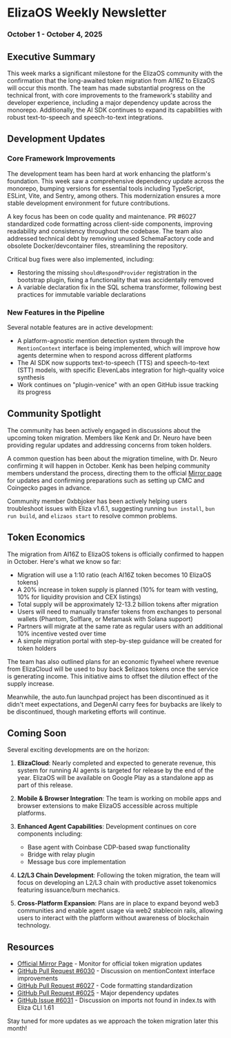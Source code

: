 # ElizaOS Weekly Newsletter
### October 1 - October 4, 2025

## Executive Summary

This week marks a significant milestone for the ElizaOS community with the confirmation that the long-awaited token migration from AI16Z to ElizaOS will occur this month. The team has made substantial progress on the technical front, with core improvements to the framework's stability and developer experience, including a major dependency update across the monorepo. Additionally, the AI SDK continues to expand its capabilities with robust text-to-speech and speech-to-text integrations.

## Development Updates

### Core Framework Improvements

The development team has been hard at work enhancing the platform's foundation. This week saw a comprehensive dependency update across the monorepo, bumping versions for essential tools including TypeScript, ESLint, Vite, and Sentry, among others. This modernization ensures a more stable development environment for future contributions.

A key focus has been on code quality and maintenance. PR #6027 standardized code formatting across client-side components, improving readability and consistency throughout the codebase. The team also addressed technical debt by removing unused SchemaFactory code and obsolete Docker/devcontainer files, streamlining the repository.

Critical bug fixes were also implemented, including:
- Restoring the missing `shouldRespondProvider` registration in the bootstrap plugin, fixing a functionality that was accidentally removed
- A variable declaration fix in the SQL schema transformer, following best practices for immutable variable declarations

### New Features in the Pipeline

Several notable features are in active development:

- A platform-agnostic mention detection system through the `MentionContext` interface is being implemented, which will improve how agents determine when to respond across different platforms
- The AI SDK now supports text-to-speech (TTS) and speech-to-text (STT) models, with specific ElevenLabs integration for high-quality voice synthesis
- Work continues on "plugin-venice" with an open GitHub issue tracking its progress

## Community Spotlight

The community has been actively engaged in discussions about the upcoming token migration. Members like Kenk and Dr. Neuro have been providing regular updates and addressing concerns from token holders. 

A common question has been about the migration timeline, with Dr. Neuro confirming it will happen in October. Kenk has been helping community members understand the process, directing them to the official [Mirror page](https://mirror.xyz/elizaos.eth) for updates and confirming preparations such as setting up CMC and Coingecko pages in advance.

Community member 0xbbjoker has been actively helping users troubleshoot issues with Eliza v1.6.1, suggesting running `bun install`, `bun run build`, and `elizaos start` to resolve common problems.

## Token Economics

The migration from AI16Z to ElizaOS tokens is officially confirmed to happen in October. Here's what we know so far:

- Migration will use a 1:10 ratio (each AI16Z token becomes 10 ElizaOS tokens)
- A 20% increase in token supply is planned (10% for team with vesting, 10% for liquidity provision and CEX listings)
- Total supply will be approximately 12-13.2 billion tokens after migration
- Users will need to manually transfer tokens from exchanges to personal wallets (Phantom, Solflare, or Metamask with Solana support)
- Partners will migrate at the same rate as regular users with an additional 10% incentive vested over time
- A simple migration portal with step-by-step guidance will be created for token holders

The team has also outlined plans for an economic flywheel where revenue from ElizaCloud will be used to buy back $elizaos tokens once the service is generating income. This initiative aims to offset the dilution effect of the supply increase.

Meanwhile, the auto.fun launchpad project has been discontinued as it didn't meet expectations, and DegenAI carry fees for buybacks are likely to be discontinued, though marketing efforts will continue.

## Coming Soon

Several exciting developments are on the horizon:

1. **ElizaCloud**: Nearly completed and expected to generate revenue, this system for running AI agents is targeted for release by the end of the year. ElizaOS will be available on Google Play as a standalone app as part of this release.

2. **Mobile & Browser Integration**: The team is working on mobile apps and browser extensions to make ElizaOS accessible across multiple platforms.

3. **Enhanced Agent Capabilities**: Development continues on core components including:
   - Base agent with Coinbase CDP-based swap functionality
   - Bridge with relay plugin
   - Message bus core implementation

4. **L2/L3 Chain Development**: Following the token migration, the team will focus on developing an L2/L3 chain with productive asset tokenomics featuring issuance/burn mechanics.

5. **Cross-Platform Expansion**: Plans are in place to expand beyond web3 communities and enable agent usage via web2 stablecoin rails, allowing users to interact with the platform without awareness of blockchain technology.

## Resources

- [Official Mirror Page](https://mirror.xyz/elizaos.eth) - Monitor for official token migration updates
- [GitHub Pull Request #6030](https://github.com/elizaOS/eliza/pull/6030) - Discussion on mentionContext interface improvements
- [GitHub Pull Request #6027](https://github.com/elizaOS/eliza/pull/6027) - Code formatting standardization
- [GitHub Pull Request #6025](https://github.com/elizaOS/eliza/pull/6025) - Major dependency updates
- [GitHub Issue #6031](https://github.com/elizaos/eliza/issues/6031) - Discussion on imports not found in index.ts with Eliza CLI 1.61

Stay tuned for more updates as we approach the token migration later this month!